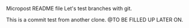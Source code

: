 Micropost README file
Let's test branches with git.

This is a commit test from another clone.
@TO BE FILLED UP LATER ON.
